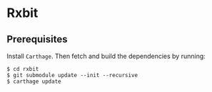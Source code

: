# Rxbit

## Prerequisites

Install `Carthage`. Then fetch and build the dependencies by running:

```
$ cd rxbit
$ git submodule update --init --recursive
$ carthage update
```
